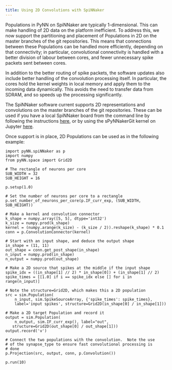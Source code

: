 ```yaml
---
title: Using 2D Convolutions with SpiNNaker
---
```


Populations in PyNN on SpiNNaker are typically 1-dimensional.  This can make handling of 2D data on the platform inefficient.  To address this, we now support the partitioning and placement of Populations in 2D on the master branches of the git repositories.  This means that connections between these Populations can be handled more efficiently, depending on that connectivity; in particular, convolutional connectivity is handled with a better division of labour between cores, and fewer unnecessary spike packets sent between cores.

In addition to the better routing of spike packets, the software updates also include better handling of the convolution processing itself.  In particular, the cores hold the kernel weights in local memory and apply them to the incoming data dynamically.  This avoids the need to transfer data from SDRAM, and so speeds up the processing significantly.

The SpiNNaker software current supports 2D representations and convolutions on the master branches of the git repositories.  These can be used if you have a local SpiNNaker board from the command line by following the instructions [here](gitinstall.html), or by using the sPyNNakerGit kernel on Jupyter [here](https://spinn-20.cs.man.ac.uk).

Once support is in place, 2D Populations can be used as in the following example:

    import pyNN.spiNNaker as p
    import numpy
    from pyNN.space import Grid2D

    # The rectangle of neurons per core
    SUB_WIDTH = 32
    SUB_HEIGHT = 16

    p.setup(1.0)

	# Set the number of neurons per core to a rectangle
	p.set_number_of_neurons_per_core(p.IF_curr_exp, (SUB_WIDTH, SUB_HEIGHT))

	# Make a kernel and convolution connector
	k_shape = numpy.array([5, 5], dtype='int32')
	k_size = numpy.prod(k_shape)
	kernel = (numpy.arange(k_size) - (k_size / 2)).reshape(k_shape) * 0.1
	conn = p.ConvolutionConnector(kernel)

	# Start with an input shape, and deduce the output shape
	in_shape = (11, 11)
	out_shape = conn.get_post_shape(in_shape)
	n_input = numpy.prod(in_shape)
	n_output = numpy.prod(out_shape)

	# Make a 2D source that spikes at the middle if the input shape
	spike_idx = ((in_shape[1] // 2) * in_shape[0]) + (in_shape[1] // 2)
	spike_times = [[1.0] if i == spike_idx else [] for i in range(n_input)]

	# Note the structure=Grid2D, which makes this a 2D population
	src = sim.Population(
	    n_input, sim.SpikeSourceArray, {'spike_times': spike_times},
	    label='input spikes', structure=Grid2D(in_shape[0] / in_shape[1]))

	# Make a 2D target Population and record it
    output = sim.Population(
	    n_output, sim.IF_curr_exp(), label="out",
       structure=Grid2D(out_shape[0] / out_shape[1]))
    output.record('v')

    # Connect the two populations with the convolution.  Note the use
    # of the synapse_type to ensure fast convolutional processing is
    # done
    p.Projection(src, output, conn, p.Convolution())

    p.run(10)


